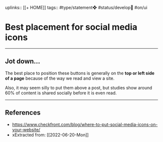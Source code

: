 uplinks:: [[+ HOME]]
tags:: #type/statement❖ #status/develop🔧 #on/ui

# Best placement for social media icons
---
## Jot down...
The best place to position these buttons is generally on the **top or left side of a page** because of the way we read and view a site. 

Also, it may seem silly to put them above a post, but studies show around 60% of content is shared socially before it is even read.

---
## References
- https://www.checkfront.com/blog/where-to-put-social-media-icons-on-your-website/
- xExtracted from: [[2022-06-20-Mon]]